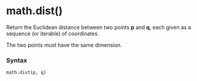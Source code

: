 # math.dist()

Return the Euclidean distance between two points **p** and **q**, each given as a sequence (or iterable) of coordinates.

The two points must have the same dimension.

### Syntax

```python
math.dist(p, q)
```